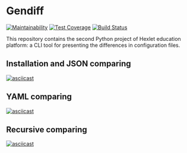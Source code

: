 # Gendiff

[![Maintainability](https://api.codeclimate.com/v1/badges/78385add944f66384568/maintainability)](https://codeclimate.com/github/Paspr/python-project-lvl2/maintainability)
[![Test Coverage](https://api.codeclimate.com/v1/badges/78385add944f66384568/test_coverage)](https://codeclimate.com/github/Paspr/python-project-lvl2/test_coverage)
[![Build Status](https://travis-ci.org/Paspr/python-project-lvl2.svg?branch=master)](https://travis-ci.org/Paspr/python-project-lvl2)

This repository contains the second Python project of Hexlet education platform: a CLI tool for presenting the differences in configuration files.

## Installation and JSON comparing

[![asciicast](https://asciinema.org/a/0xxhUK2PWFa5yQ0UWvnHZuTKx.svg)](https://asciinema.org/a/0xxhUK2PWFa5yQ0UWvnHZuTKx)

## YAML comparing

[![asciicast](https://asciinema.org/a/ixHn8n8NszHCw7ysYuVqSwXHj.svg)](https://asciinema.org/a/ixHn8n8NszHCw7ysYuVqSwXHj)

## Recursive comparing

[![asciicast](https://asciinema.org/a/zFziElqSWYZeey6qmmFdsGqBD.svg)](https://asciinema.org/a/zFziElqSWYZeey6qmmFdsGqBD)